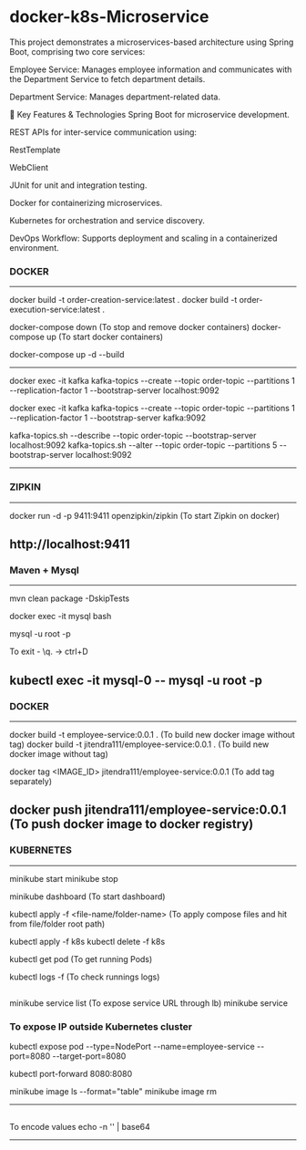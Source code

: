 # docker-k8s-Microservice

This project demonstrates a microservices-based architecture using Spring Boot, comprising two core services:

Employee Service: Manages employee information and communicates with the Department Service to fetch department details.

Department Service: Manages department-related data.

🔧 Key Features & Technologies
Spring Boot for microservice development.

REST APIs for inter-service communication using:

RestTemplate

WebClient

JUnit for unit and integration testing.

Docker for containerizing microservices.

Kubernetes for orchestration and service discovery.

DevOps Workflow: Supports deployment and scaling in a containerized environment.

### DOCKER

---

docker build -t order-creation-service:latest .
docker build -t order-execution-service:latest .

docker-compose down (To stop and remove docker containers)
docker-compose up (To start docker containers)

docker-compose up -d --build

---

docker exec -it kafka kafka-topics --create --topic order-topic --partitions 1 --replication-factor 1 --bootstrap-server localhost:9092

docker exec -it kafka kafka-topics --create --topic order-topic --partitions 1 --replication-factor 1 --bootstrap-server kafka:9092

kafka-topics.sh --describe --topic order-topic --bootstrap-server localhost:9092
kafka-topics.sh --alter --topic order-topic --partitions 5 --bootstrap-server localhost:9092

---

### ZIPKIN

---

docker run -d -p 9411:9411 openzipkin/zipkin (To start Zipkin on docker)

## http://localhost:9411

### Maven + Mysql

---

mvn clean package -DskipTests

docker exec -it mysql bash

mysql -u root -p

To exit - \q. -> ctrl+D

## kubectl exec -it mysql-0 -- mysql -u root -p

### DOCKER

---

docker build -t employee-service:0.0.1 . (To build new docker image without tag)
docker build -t jitendra111/employee-service:0.0.1 . (To build new docker image without tag)

docker tag <IMAGE_ID> jitendra111/employee-service:0.0.1 (To add tag separately)

## docker push jitendra111/employee-service:0.0.1 (To push docker image to docker registry)

### KUBERNETES

---

minikube start
minikube stop

minikube dashboard (To start dashboard)

kubectl apply -f <file-name/folder-name> (To apply compose files and hit from file/folder root path)

kubectl apply -f k8s
kubectl delete -f k8s

kubectl get pod (To get running Pods)

kubectl logs -f <pod-name> (To check runnings logs)

##

minikube service list (To expose service URL through lb)
minikube service <service-name>

### To expose IP outside Kubernetes cluster

kubectl expose pod <image-id> --type=NodePort --name=employee-service --port=8080 --target-port=8080

kubectl port-forward <pod name> 8080:8080

minikube image ls --format="table"
minikube image rm <image-name>

---

##

To encode values
echo -n '<value>' | base64

---
